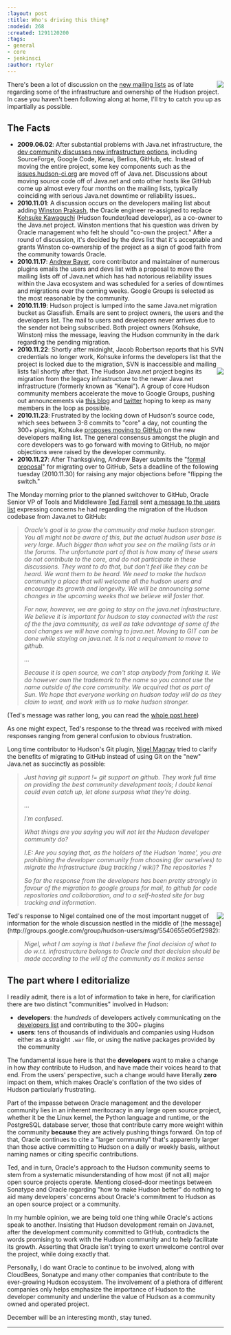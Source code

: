 ```yaml
---
:layout: post
:title: Who's driving this thing?
:nodeid: 268
:created: 1291120200
:tags:
- general
- core
- jenkinsci
:author: rtyler
---
```

<img src="http://agentdero.cachefly.net/continuousblog/health-60to79.gif" align="right"/>There's been a lot of discussion on the [new mailing lists](http://hudson-labs.org/content/new-hudson-mailing-lists) as of late regarding some of the infrastructure and ownership of the Hudson project. In case you haven't been following along at home, I'll try to catch you up as impartially as possible.


The Facts
----------

 * **2009.06.02**: After substantial problems with Java.net infrastructure, the
   [dev community discusses new infrastructure
   options](http://hudson.361315.n4.nabble.com/On-the-future-of-Hudson-hosting-and-infrastructure-td393278.html),
   including SourceForge, Google Code, Kenai, Berlios, GitHub, etc. Instead of
   moving the entire project, some key components such as the
   [issues.hudson-ci.org](http://issues.hudson-ci.org) are moved off of
   Java.net. Discussions about moving source code off of Java.net and onto other hosts like
   GitHub come up almost every four months on the mailing lists, typically
   coinciding with serious Java.net downtime or reliability issues..
 * **2010.11.01**: A discussion occurs on the developers mailing list about
   adding [Winston Prakash](http://twitter.com/wjprakash), the Oracle engineer re-assigned to replace [Kohsuke Kawaguchi](http://twitter.com/kohsukekawa) (Hudson
   founder/lead developer), as a co-owner to the Java.net project. Winston
   mentions that his question was driven by Oracle management who felt he should
   "co-own the project." After a round of discussion, it's decided by the devs
   list that it's acceptable and grants Winston co-ownership of the project as a
   sign of good faith from the community towards Oracle.
 * **2010.11.17**: [Andrew Bayer](http://twitter.com/abayer), core contributor
   and maintainer of numerous plugins emails the users and devs list with a
   proposal to move the mailing lists off of Java.net which has had notorious
   reliability issues within the Java ecosystem and was scheduled for a series of
   downtimes and migrations over the coming weeks. Google Groups is selected as the
   most reasonable by the community.
 * **2010.11.19**: Hudson project is lumped into the same Java.net migration bucket as Glassfish. Emails are sent to project owners, the users and the developers list. The mail to users and developers never arrives due to the sender not being subscribed. Both project owners (Kohsuke, Winston) miss the message, leaving the Hudson community in the dark regarding the pending migration.
 * **2010.11.22**: Shortly after midnight, Jacob Robertson reports that his
   SVN credentials no longer work, Kohsuke informs the developers list that the project is
   locked due to the migration, SVN is inaccessible and mailing lists fail shortly after that. <img src="http://agentdero.cachefly.net/continuousblog/health-40to59.gif"  align="right"/>The Hudson Java.net project
   begins its migration from the legacy infrastructure to the newer
   Java.net infrastructure (formerly known as "Kenai"). A group of core Hudson
   community members accelerate the move to Google Groups, pushing out
   announcements via [this
   blog](http://hudson-labs.org/content/new-hudson-mailing-lists) and
   [twitter](http://twitter.com/hudsonci) hoping to keep as many members in the
   loop as possible.
 * **2010.11.23**: Frustrated by the locking down of Hudson's source code,
   which sees between 3-8 commits to "core" a day, not counting the 300+
   plugins, Kohsuke [proposes moving to
   GitHub](http://groups.google.com/group/hudson-dev/browse_thread/thread/8d3cf0ca1240280a)
   on the new developers mailing list. The general consensus amongst the plugin
   and core developers was to go forward with moving to GitHub, no major
   objections were raised by the developer community.
 * **2010.11.27**: After Thanksgiving, Andrew Bayer submits the "[formal
   proposal](http://groups.google.com/group/hudson-dev/browse_thread/thread/c935a4740af0b920)"
   for migrating over to GitHub, Sets a deadline of the following tuesday
   (2010.11.30) for raising any major objections before "flipping the switch."




The Monday morning prior to the planned switchover to GitHub, Oracle Senior VP
of Tools and Middleware [Ted
Farrell](http://www.oracle.com/us/corporate/press/Spokespeople/016474) sent [a
message to the users list](http://groups.google.com/group/hudson-users/msg/cf0d72a7d97f2438) expressing concerns he had regarding the migration of
the Hudson codebase from Java.net to GitHub:
<!--break-->
> <em>Oracle's goal is to grow the community and make hudson stronger.  You
> all might not be aware of this, but the actual hudson user base is
> very large.  Much bigger than what you see on the mailing lists or in
> the forums.  The unfortunate part of that is how many of these users
> do not contribute to the core, and do not participate in these
> discussions.  They want to do that, but don't feel like they can be
> heard.  We want them to be heard.  We need to make the hudson
> community a place that will welcome all the hudson users and encourage
> its growth and longevity.  We will be announcing some changes in the
> upcoming weeks that we believe will foster that.
>
> For now, however, we are going to stay on the java.net
> infrastructure.  We believe it is important for hudson to stay
> connected with the rest of the the java community, as well as take
> advantage of some of the cool changes we will have coming to
> java.net.  Moving to GIT can be done while staying on java.net.  It is
> not a requirement to move to github.
>
> ...
>
> Because it is open source, we can't stop anybody from forking it.  We
> do however own the trademark to the name so you cannot use the name
> outside of the core community.  We acquired that as part of Sun.  We
> hope that everyone working on hudson today will do as they claim to
> want, and work with us to make hudson stronger.</em>


(Ted's message was rather long, you can read the [whole
post here](http://groups.google.com/group/hudson-users/msg/cf0d72a7d97f2438))

As one might expect, Ted's response to the thread was received with
mixed responses ranging from general confusion to obvious frustration.

Long time contributor to Hudson's Git plugin, [Nigel Magnay](https://github.com/magnayn) tried to clarify the benefits of migrating to GitHub instead of using Git on the "new" Java.net as succinctly as possible:

> <em>Just having git support != git support on github. They work full time on
> providing the best community development tools; I doubt kenai could even
> catch up, let alone surpass what they're doing.
> 
> ...
>
> I'm confused.
> 
> What things are you saying you will not let the Hudson developer community
> do?
> 
> I.E: Are you saying that, as the holders of the Hudson 'name', you are
> prohibiting the developer community from choosing (for ourselves) to migrate
> the infrastructure (bug tracking / wiki)? The repositories ?
> 
> So far the response from the developers has been pretty strongly in favour
> of the migration to google groups for mail, to github for code repositories
> and collaboration, and to a self-hosted site for bug tracking and
> information.</em>

<img src="http://agentdero.cachefly.net/continuousblog/health-20to39.gif" align="right"/>
Ted's response to Nigel contained one of the most important nugget of
information for the whole discussion nestled in the middle of [the message](http://groups.google.com/group/hudson-users/msg/5540655e05ef2982):

> <em>Nigel, what I am saying is that I believe the *final* decision of what
> to do w.r.t. infrastructure belongs to Oracle and that decision should
> be made according to the will of the community as it makes sense</em>


The part where I editorialize
-----------------------------

I readily admit, there is a lot of information to take in here, for clarification there are two distinct "communities" involved in Hudson:

 * **developers**: the *hundreds* of developers actively communicating on the
  [developers list](http://groups.google.com/group/hudson-dev) and
  contributing to the 300+ plugins
 * **users**: tens of thousands of individuals and companies using Hudson
   either as a straight `.war` file, or using the native packages provided by
   the community

The fundamental issue here is that the **developers** want to make a change in
how *they* contribute to Hudson, and have made their voices heard to that end.
From the users' perspective, such a change would have literally **zero** impact
on them, which makes Oracle's conflation of the two sides of Hudson
particularly frustrating.

Part of the impasse between Oracle management and the developer community lies
in an inherent meritocracy in any large open source project, whether it be the
Linux kernel, the Python language and runtime, or the PostgreSQL database
server, those that contribute carry more weight within the community
**because** they are actively pushing things forward. On top of that, Oracle
continues to cite a "larger community" that's apparently larger than those
active committing to Hudson on a daily or weekly basis, without naming names or
citing specific contributions.


Ted, and in turn, Oracle's approach to the Hudson community seems to stem from
a systematic misunderstanding of how most (if not all) major open source
projects operate. Mentiong closed-door meetings between Sonatype and Oracle
regarding "how to make Hudson better" do nothing to aid many developers'
concerns about Oracle's commitment to Hudson as an open source project or a
community.


In my humble opinion, we are being told one thing while Oracle's actions speak
to another. Insisting that Hudson development remain on Java.net, after the
development community committed to GitHub, contradicts the words promising to
work with the Hudson community and to help facilitate its growth. Asserting
that Oracle isn't trying to exert unwelcome control over the project, while
doing exactly that.



Personally, I do want Oracle to continue to be involved, along with CloudBees,
Sonatype and many other companies that contribute to the ever-growing Hudson
ecosystem. The involvement of a plethora of different companies only helps
emphasize the importance of Hudson to the developer community and underline the
value of Hudson as a community owned and operated project.


December will be an interesting month, stay tuned.

----

